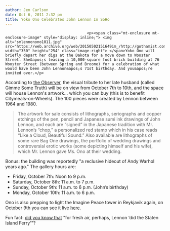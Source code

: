 ```yaml
---
author: Jen Carlson
date: Oct 6, 2011 2:32 pm
title: Yoko Ono Celebrates John Lennon In SoHo
---
```


	
										<p><span class="mt-enclosure mt-enclosure-image" style="display: inline;"> <img alt="smlennonono1011.jpg" src="https://web.archive.org/web/20150502151649im_/http://gothamist.com/attachments/arts_jen/smlennonono1011.jpg" width="350" height="254" class="image-right"> </span>Yoko Ono will briefly depart her digs at the Dakota for a move down to Wooster Street. She&apos;s leasing a 10,000-square foot brick building at 76 Wooster Street (between Spring and Broome) for a celebration of what would have been John Lennon&apos;s 71st birthday. And you&apos;re invited over.</p>

<p>According to <a href="https://web.archive.org/web/20150502151649/http://www.observer.com/2011/10/yoko-ono-comes-to-soho-for-john-lennons-71st-birthday/">the Observer</a>, the visual tribute to her late husband (called Gimme Some Truth) will be on view from October 7th to 10th, and the space will house Lennon&apos;s artwork... which you can buy (this is to benefit Citymeals-on-Wheels). The 100 pieces were created by Lennon between 1964 and 1980.</p>

<blockquote>The artwork for sale consists of lithographs, seriographs and copper etchings of the pen, pencil and Japanese sumi ink drawings of John Lennon, and each are &#x201C;signed&#x201D; in the Japanese tradition with Mr. Lennon&#x2019;s &#x201C;chop,&#x201D; a personalized red stamp which in his case reads &#x201C;Like a Cloud, Beautiful Sound.&#x201D; Also available are lithographs of some rare Bag One drawings, the portfolio of wedding drawings and controversial erotic works (some depicting himself and his wife), which Mr. Lennon gave Ms. Ono at their wedding.</blockquote>

<p>Bonus: the building was reportedly &quot;a reclusive hideout of Andy Warhol years ago.&quot; The gallery hours are: <br>
</p><ul><li>Friday, October 7th: Noon to 9 p.m.<br>
</li><li>Saturday, October 8th: 11 a.m. to 7 p.m.<br>
</li><li>Sunday, October 9th: 11 a.m. to 6 p.m. (John&#x2019;s birthday)<br>
</li><li>Monday, October 10th: 11 a.m. to 6 p.m.</li></ul><p></p>

<p>Ono is also prepping to light the Imagine Peace tower in Reykjavik again, on October 9th you can see it live <a href="https://web.archive.org/web/20150502151649/http://imaginepeacetower.com/">here</a>. </p>

<p>Fun fact: <a href="https://web.archive.org/web/20150502151649/http://www.lonelyplanet.com/usa/new-york-city/travel-tips-and-articles/76327">did you know that</a> &quot;for fresh air, perhaps, Lennon &#x2018;did the Staten Island Ferry&apos;&quot;?</p>					
										
									
				